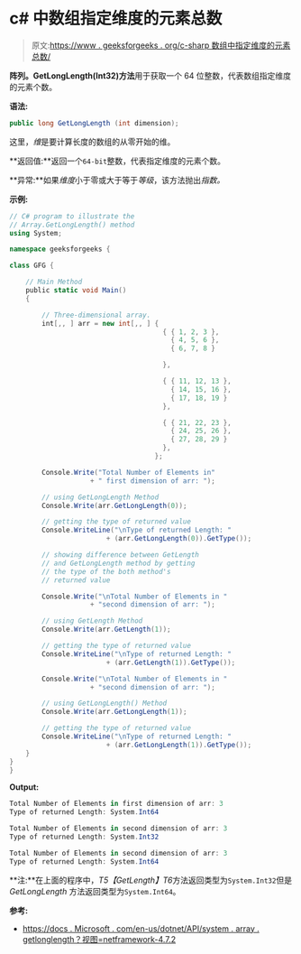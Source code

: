 # c# 中数组指定维度的元素总数

> 原文:[https://www . geeksforgeeks . org/c-sharp 数组中指定维度的元素总数/](https://www.geeksforgeeks.org/total-number-of-elements-in-a-specified-dimension-of-an-array-in-c-sharp/)

**阵列。GetLongLength(Int32)方法**用于获取一个 64 位整数，代表数组指定维度的元素个数。

**语法:**

```cs
public long GetLongLength (int dimension);
```

这里，*维*是要计算长度的数组的从零开始的维。

**返回值:**返回一个`64-bit`整数，代表指定维度的元素个数。

**异常:**如果*维度*小于零或大于等于*等级*，该方法抛出*指数。*

**示例:**

```cs
// C# program to illustrate the
// Array.GetLongLength() method
using System;

namespace geeksforgeeks {

class GFG {

    // Main Method
    public static void Main()
    {

        // Three-dimensional array.
        int[,, ] arr = new int[,, ] {
                                      { { 1, 2, 3 },
                                        { 4, 5, 6 },
                                        { 6, 7, 8 } 

                                      },

                                      { { 11, 12, 13 },
                                        { 14, 15, 16 },
                                        { 17, 18, 19 } 
                                      },

                                      { { 21, 22, 23 },
                                        { 24, 25, 26 },
                                        { 27, 28, 29 } 
                                      },
                                    };

        Console.Write("Total Number of Elements in"
                    + " first dimension of arr: ");

        // using GetLongLength Method
        Console.Write(arr.GetLongLength(0));

        // getting the type of returned value
        Console.WriteLine("\nType of returned Length: "
                        + (arr.GetLongLength(0)).GetType());

        // showing difference between GetLength
        // and GetLongLength method by getting
        // the type of the both method's
        // returned value

        Console.Write("\nTotal Number of Elements in "
                    + "second dimension of arr: ");

        // using GetLength Method
        Console.Write(arr.GetLength(1));

        // getting the type of returned value
        Console.WriteLine("\nType of returned Length: "
                        + (arr.GetLength(1)).GetType());

        Console.Write("\nTotal Number of Elements in "
                    + "second dimension of arr: ");

        // using GetLongLength() Method
        Console.Write(arr.GetLongLength(1));

        // getting the type of returned value
        Console.WriteLine("\nType of returned Length: "
                        + (arr.GetLongLength(1)).GetType());
    }
}
}
```

**Output:**

```cs
Total Number of Elements in first dimension of arr: 3
Type of returned Length: System.Int64

Total Number of Elements in second dimension of arr: 3
Type of returned Length: System.Int32

Total Number of Elements in second dimension of arr: 3
Type of returned Length: System.Int64

```

**注:**在上面的程序中，*T5【GetLength】T6*方法返回类型为`System.Int32`但是 *GetLongLength* 方法返回类型为`System.Int64`。

**参考:**

*   [https://docs . Microsoft . com/en-us/dotnet/API/system . array . getlonglength？视图=netframework-4.7.2](https://docs.microsoft.com/en-us/dotnet/api/system.array.getlonglength?view=netframework-4.7.2)
